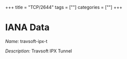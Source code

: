 +++
title = "TCP/2644"
tags = [""]
categories = [""]
+++

# IANA Data

_Name:_ travsoft-ipx-t

_Description:_ Travsoft IPX Tunnel

